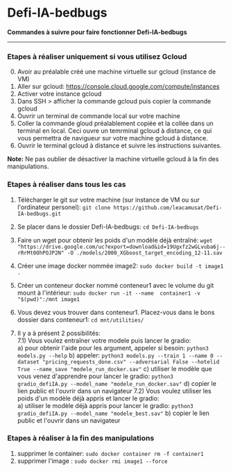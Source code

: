# Defi-IA-bedbugs
__Commandes à suivre pour faire fonctionner Defi-IA-bedbugs__
***

### Etapes à réaliser uniquement si vous utilisez Gcloud 
0) Avoir au préalable créé une machine virtuelle sur gcloud (instance de VM)
1) Aller sur gcloud: https://console.cloud.google.com/compute/instances
2) Activer votre instance gcloud
3) Dans SSH > afficher la commande gcloud puis copier la commande gcloud
4) Ouvrir un terminal de commande local sur votre machine
5) Coller la commande gloud préalablement copiée et la collée dans un terminal en local.
   Ceci ouvre un temrminal gcloud à distance, ce qui vous permettra de navigueur sur votre machine gcloud à distance.
6) Ouvrir le terminal gcloud à distance et suivre les instructions suivantes.

**Note:** Ne pas oublier de désactiver la machine virtuelle gcloud à la fin des manipulations.

 ### Etapes à réaliser dans tous les cas
 
1) Télécharger le git sur votre machine (sur instance de VM ou sur l'ordinateur personel): `git clone https://github.com/leacamusat/Defi-IA-bedbugs.git`
2) Se placer dans le dossier Defi-IA-bedbugs: `cd Defi-IA-bedbugs`
3) Faire un wget pour obtenir les poids d'un modèle déjà entraîné: 
   `wget "https://drive.google.com/uc?export=download&id=19Ugxfz2wGLvuba6j--rRrMt0OhPOJP2N" -O ./models/2000_XGboost_target_encoding_12-11.sav` 
4) Créer une image docker nommée image2: `sudo docker build -t image1 .`
5) Créer un conteneur  docker nommé conteneur1 avec le volume du git mount à l'intérieur: `sudo docker run -it --name  container1 -v "$(pwd)":/mnt image1`
6) Vous devez vous trouver dans conteneur1. Placez-vous dans le bons dossier dans conteneur1: `cd mnt/utilities/`

7) Il y a à présent 2 possibilités: \
    7.1) Vous voulez entraîner votre modele puis lancer le gradio: \
        a) pour obtenir l'aide pour les argument, appeler si besoin: `python3 models.py --help` 
        b) appeler: `python3 models.py --train 1 --name 0 --dataset "pricing_requests_done.csv" --adversarial False --hotelid True --name_save "modele_run_docker.sav"`
        c) utiliser le modèle que vous venez d'apprendre pour lancer le gradio: `python3 gradio_defiIA.py --model_name "modele_run_docker.sav"`
        d) copier le lien public et l'ouvrir dans un navigateur 
    7.2) Vous voulez utiliser les poids d'un modèle déjà appris et lancer le gradio: \
        a) utiliser le modèle déjà appris pour lancer le gradio: `python3 gradio_defiIA.py --model_name "modele_best.sav"`
        b) copier le lien public et l'ouvrir dans un navigateur 


 ### Etapes à réaliser à la fin des manipulations
1) supprimer le container: `sudo docker container rm -f container1` 
2) supprimer l'image : `sudo docker rmi image1 --force`
